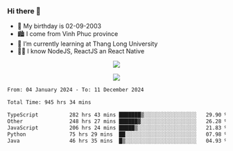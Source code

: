 ### Hi there 👋
- 🎂 My birthday is 02-09-2003
- 🏙️ I come from Vinh Phuc province
- 🌱 I’m currently learning at Thang Long University
- 🧑‍💻 I know NodeJS, ReactJS an React Native
<p align="center"><img src="https://github-readme-stats.vercel.app/api?username=tmquang0209&show_icons=true&theme=gradient"></p>
<p align="center"><img src="https://github-readme-stats.vercel.app/api/top-langs/?username=tmquang0209&hide=scss,css&langs_count=10"></p>
<!--START_SECTION:waka-->

```txt
From: 04 January 2024 - To: 11 December 2024

Total Time: 945 hrs 34 mins

TypeScript          282 hrs 43 mins ███████▒░░░░░░░░░░░░░░░░░   29.90 %
Other               248 hrs 27 mins ██████▓░░░░░░░░░░░░░░░░░░   26.28 %
JavaScript          206 hrs 24 mins █████▒░░░░░░░░░░░░░░░░░░░   21.83 %
Python              75 hrs 29 mins  ██░░░░░░░░░░░░░░░░░░░░░░░   07.98 %
Java                46 hrs 35 mins  █▒░░░░░░░░░░░░░░░░░░░░░░░   04.93 %
```

<!--END_SECTION:waka-->
